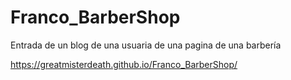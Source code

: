 # Franco_BarberShop
Entrada de un blog de una usuaria de una pagina de una barbería

https://greatmisterdeath.github.io/Franco_BarberShop/
